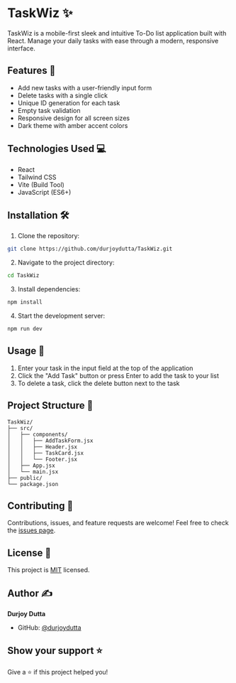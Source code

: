 # TaskWiz ✨

TaskWiz is a mobile-first sleek and intuitive To-Do list application built with React. Manage your daily tasks with ease through a modern, responsive interface.

## Features 🚀

- Add new tasks with a user-friendly input form
- Delete tasks with a single click
- Unique ID generation for each task
- Empty task validation
- Responsive design for all screen sizes
- Dark theme with amber accent colors

## Technologies Used 💻

- React
- Tailwind CSS
- Vite (Build Tool)
- JavaScript (ES6+)

## Installation 🛠️

1. Clone the repository:
```bash
git clone https://github.com/durjoydutta/TaskWiz.git
```

2. Navigate to the project directory:
```bash
cd TaskWiz
```

3. Install dependencies:
```bash
npm install
```

4. Start the development server:
```bash
npm run dev
```

## Usage 📝

1. Enter your task in the input field at the top of the application
2. Click the "Add Task" button or press Enter to add the task to your list
3. To delete a task, click the delete button next to the task

## Project Structure 📂

```
TaskWiz/
├── src/
│   ├── components/
│   │   ├── AddTaskForm.jsx
│   │   ├── Header.jsx
│   │   ├── TaskCard.jsx
│   │   └── Footer.jsx
│   ├── App.jsx
│   └── main.jsx
├── public/
└── package.json
```

## Contributing 🤝

Contributions, issues, and feature requests are welcome! Feel free to check the [issues page](https://github.com/durjoydutta/TaskWiz/issues).

## License 📄

This project is [MIT](https://choosealicense.com/licenses/mit/) licensed.

## Author ✍️

**Durjoy Dutta**

* GitHub: [@durjoydutta](https://github.com/durjoydutta)

## Show your support ⭐

Give a ⭐️ if this project helped you!
